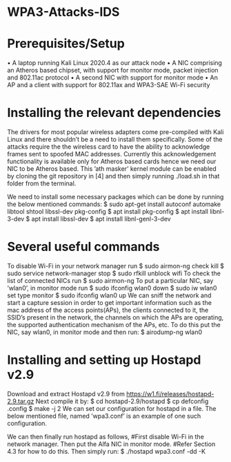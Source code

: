 # WPA3-Attacks-IDS

# Prerequisites/Setup
• A laptop running Kali Linux 2020.4 as our attack node
• A NIC comprising an Atheros based chipset, with support for monitor mode, packet
injection and 802.11ac protocol
• A second NIC with support for monitor mode
• An AP and a client with support for 802.11ax and WPA3-SAE Wi-Fi security

# Installing the relevant dependencies
The drivers for most popular wireless adapters come pre-compiled with Kali Linux and there
shouldn’t be a need to install them specifically.
Some of the attacks require the the wireless card to have the ability to acknowledge frames
sent to spoofed MAC addresses. Currently this acknowledgement functionality is available
only for Atheros based cards hence we need our NIC to be Atheros based. This ’ath masker’
kernel module can be enabled by cloning the git repository in [4] and then simply running
./load.sh in that folder from the terminal.

We need to install some necessary packages which can be done by running the below mentioned commands:
$ sudo apt-get install autoconf automake libtool shtool libssl-dev pkg-config
$ apt install pkg-config
$ apt install libnl-3-dev
$ apt install libssl-dev
$ apt install libnl-genl-3-dev

# Several useful commands
To disable Wi-Fi in your network manager run
$ sudo airmon-ng check kill
$ sudo service network-manager stop
$ sudo rfkill unblock wifi
To check the list of connected NICs run
$ sudo airmon-ng
To put a particular NIC, say ’wlan0’, in monitor mode run
$ sudo ifconfig wlan0 down
$ sudo iw wlan0 set type monitor
$ sudo ifconfig wlan0 up
We can sniff the network and start a capture session in order to get important information
such as the mac address of the access points(APs), the clients connected to it, the SSID’s
present in the network, the channels on which the APs are operating, the supported authentication mechanism of the APs, etc. To do this put the NIC, say wlan0, in monitor mode
and then run:
$ airodump-ng wlan0

# Installing and setting up Hostapd v2.9
Download and extract Hostapd v2.9 from https://w1.fi/releases/hostapd-2.9.tar.gz
Next compile it by:
$ cd hostapd-2.9/hostapd
$ cp defconfig .config
$ make -j 2
We can set our configuration for hostapd in a file. The below mentioned file, named
’wpa3.conf’ is an example of one such configuration.

We can then finally run hostapd as follows,
#First disable Wi-Fi in the network manager. Then put the Alfa NIC in monitor mode.
#Refer Section 4.3 for how to do this. Then simply run:
$ ./hostapd wpa3.conf -dd -K
